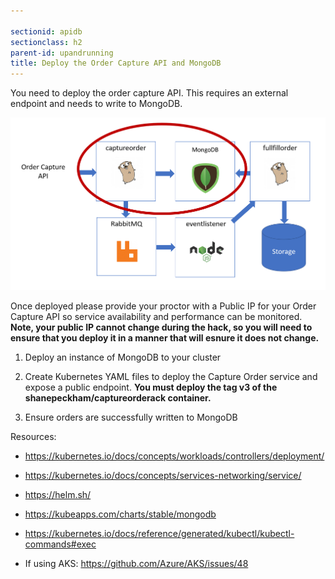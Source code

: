 ```yaml
---

sectionid: apidb
sectionclass: h2
parent-id: upandrunning
title: Deploy the Order Capture API and MongoDB
---
```


You need to deploy the order capture API. This requires an external endpoint and
needs to write to MongoDB.

![](media/51744cdc31c555b1d76c71f5e2693471.png)

Once deployed please provide your proctor with a Public IP for your Order
Capture API so service availability and performance can be monitored. 
**Note, your public IP cannot change during the hack, so you will need to ensure that you deploy it
in a manner that will esnure it does not change.**

1.  Deploy an instance of MongoDB to your cluster

2.  Create Kubernetes YAML files to deploy the Capture Order service and
    expose a public endpoint. **You must deploy the tag v3 of the shanepeckham/captureorderack container.**

3.  Ensure orders are successfully written to MongoDB

Resources:

-   <https://kubernetes.io/docs/concepts/workloads/controllers/deployment/>

-   <https://kubernetes.io/docs/concepts/services-networking/service/>

-   <https://helm.sh/>

-   <https://kubeapps.com/charts/stable/mongodb>

-   <https://kubernetes.io/docs/reference/generated/kubectl/kubectl-commands#exec>

-   If using AKS: <https://github.com/Azure/AKS/issues/48>
